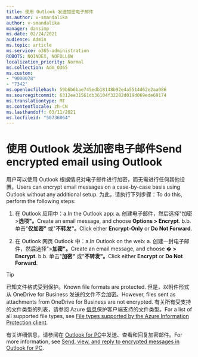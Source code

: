 ```yaml
---
title: 使用 Outlook 发送加密电子邮件
ms.author: v-smandalika
author: v-smandalika
manager: dansimp
ms.date: 02/24/2021
audience: Admin
ms.topic: article
ms.service: o365-administration
ROBOTS: NOINDEX, NOFOLLOW
localization_priority: Normal
ms.collection: Adm_O365
ms.custom:
- "9000078"
- "7342"
ms.openlocfilehash: 59b6b6bae745edb18148b92e4a5514d62e2aa086
ms.sourcegitcommit: 6312ee31561db36104f32282d019d069ede69174
ms.translationtype: MT
ms.contentlocale: zh-CN
ms.lasthandoff: 03/11/2021
ms.locfileid: "50736064"
---
```

# <a name="send-encrypted-email-using-outlook"></a><span data-ttu-id="23596-102">使用 Outlook 发送加密电子邮件</span><span class="sxs-lookup"><span data-stu-id="23596-102">Send encrypted email using Outlook</span></span>

<span data-ttu-id="23596-103">用户可以使用 Outlook 根据情况对电子邮件进行加密，而无需进行任何其他设置。</span><span class="sxs-lookup"><span data-stu-id="23596-103">Users can encrypt email messages on a case-by-case basis using Outlook without any additional setup.</span></span> <span data-ttu-id="23596-104">为此，请执行下列步骤：</span><span class="sxs-lookup"><span data-stu-id="23596-104">To do this, perform the following steps:</span></span>

1. <span data-ttu-id="23596-105">在 Outlook 应用中：a.</span><span class="sxs-lookup"><span data-stu-id="23596-105">In the Outlook app: a.</span></span> <span data-ttu-id="23596-106">创建电子邮件，然后选择"加密>**选项"。**</span><span class="sxs-lookup"><span data-stu-id="23596-106">Create an email message, and choose **Options > Encrypt**.</span></span> 
    <span data-ttu-id="23596-107">b.</span><span class="sxs-lookup"><span data-stu-id="23596-107">b.</span></span> <span data-ttu-id="23596-108">单击"**仅加密"** 或"**不转发"。**</span><span class="sxs-lookup"><span data-stu-id="23596-108">Click either **Encrypt-Only** or **Do Not Forward**.</span></span>

2. <span data-ttu-id="23596-109">在 Outlook 网页 Outlook 中：a.</span><span class="sxs-lookup"><span data-stu-id="23596-109">In Outlook on the web: a.</span></span> <span data-ttu-id="23596-110">创建一封电子邮件，然后选择">**加密"。**</span><span class="sxs-lookup"><span data-stu-id="23596-110">Create an email message, and choose **� > Encrypt**.</span></span>
    <span data-ttu-id="23596-111">b.</span><span class="sxs-lookup"><span data-stu-id="23596-111">b.</span></span> <span data-ttu-id="23596-112">单击"**加密"** 或"**不转发"。**</span><span class="sxs-lookup"><span data-stu-id="23596-112">Click either **Encrypt** or **Do Not Forward**.</span></span>

> [!TIP]
> <span data-ttu-id="23596-113">已知文件格式受到保护。</span><span class="sxs-lookup"><span data-stu-id="23596-113">Known file formats are protected.</span></span> <span data-ttu-id="23596-114">但是，以附件形式从 OneDrive for Business 发送的文件不会加密。</span><span class="sxs-lookup"><span data-stu-id="23596-114">However, files sent as attachments from OneDrive for Business are not encrypted.</span></span> <span data-ttu-id="23596-115">有关所有受支持的文件类型的列表，请参阅 Azure [信息](https://docs.microsoft.com/azure/information-protection/rms-client/client-admin-guide-file-types)保护客户端支持的文件类型。</span><span class="sxs-lookup"><span data-stu-id="23596-115">For a list of all supported file types, see [File types supported by the Azure Information Protection client](https://docs.microsoft.com/azure/information-protection/rms-client/client-admin-guide-file-types).</span></span>

<span data-ttu-id="23596-116">有关详细信息，请参阅在 [Outlook for PC](https://support.microsoft.com/topic/send-view-and-reply-to-encrypted-messages-in-outlook-for-pc-eaa43495-9bbb-4fca-922a-df90dee51980)中发送、查看和回复加密邮件。</span><span class="sxs-lookup"><span data-stu-id="23596-116">For more information, see [Send, view, and reply to encrypted messages in Outlook for PC](https://support.microsoft.com/topic/send-view-and-reply-to-encrypted-messages-in-outlook-for-pc-eaa43495-9bbb-4fca-922a-df90dee51980).</span></span>




